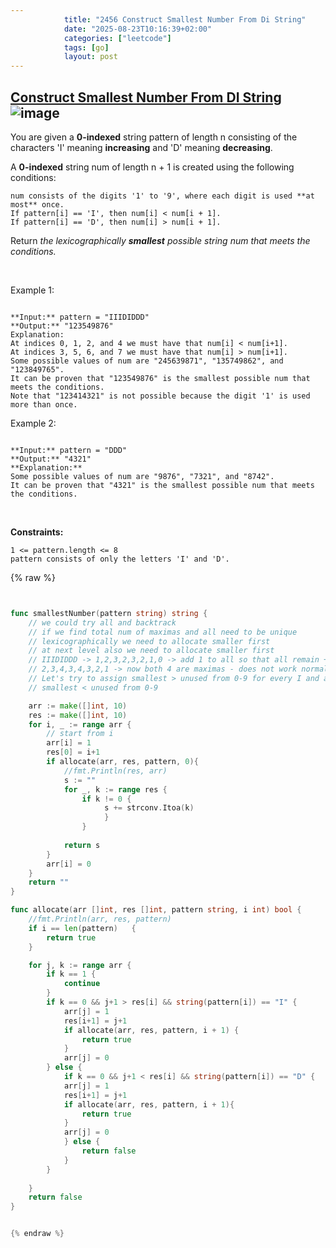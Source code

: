 ```yaml
---
            title: "2456 Construct Smallest Number From Di String"
            date: "2025-08-23T10:16:39+02:00"
            categories: ["leetcode"]
            tags: [go]
            layout: post
---
```

            
## [Construct Smallest Number From DI String](https://leetcode.com/problems/construct-smallest-number-from-di-string) ![image](https://img.shields.io/badge/Difficulty-Medium-orange)

You are given a **0-indexed** string pattern of length n consisting of the characters 'I' meaning **increasing** and 'D' meaning **decreasing**.

A **0-indexed** string num of length n + 1 is created using the following conditions:

	num consists of the digits '1' to '9', where each digit is used **at most** once.
	If pattern[i] == 'I', then num[i] < num[i + 1].
	If pattern[i] == 'D', then num[i] > num[i + 1].

Return *the lexicographically **smallest** possible string *num* that meets the conditions.*

 

Example 1:

```

**Input:** pattern = "IIIDIDDD"
**Output:** "123549876"
Explanation:
At indices 0, 1, 2, and 4 we must have that num[i] < num[i+1].
At indices 3, 5, 6, and 7 we must have that num[i] > num[i+1].
Some possible values of num are "245639871", "135749862", and "123849765".
It can be proven that "123549876" is the smallest possible num that meets the conditions.
Note that "123414321" is not possible because the digit '1' is used more than once.
```

Example 2:

```

**Input:** pattern = "DDD"
**Output:** "4321"
**Explanation:**
Some possible values of num are "9876", "7321", and "8742".
It can be proven that "4321" is the smallest possible num that meets the conditions.

```

 

**Constraints:**

	1 <= pattern.length <= 8
	pattern consists of only the letters 'I' and 'D'.

{% raw %}


```go


func smallestNumber(pattern string) string {
    // we could try all and backtrack
    // if we find total num of maximas and all need to be unique 
    // lexicographically we need to allocate smaller first 
    // at next level also we need to allocate smaller first 
    // IIIDIDDD -> 1,2,3,2,3,2,1,0 -> add 1 to all so that all remain +vw
    // 2,3,4,3,4,3,2,1 -> now both 4 are maximas - does not work normally
    // Let's try to assign smallest > unused from 0-9 for every I and also 
    // smallest < unused from 0-9

    arr := make([]int, 10)
    res := make([]int, 10)
    for i, _ := range arr {
        // start from i
        arr[i] = 1
        res[0] = i+1
        if allocate(arr, res, pattern, 0){
            //fmt.Println(res, arr)
            s := ""
            for _, k := range res {
                if k != 0 {
                     s += strconv.Itoa(k)
                     }
                }
               
            return s
        }
        arr[i] = 0
    }
    return ""
}

func allocate(arr []int, res []int, pattern string, i int) bool {
    //fmt.Println(arr, res, pattern)
    if i == len(pattern)   {
        return true
    }

    for j, k := range arr {
        if k == 1 {
            continue
        }
        if k == 0 && j+1 > res[i] && string(pattern[i]) == "I" {
            arr[j] = 1
            res[i+1] = j+1
            if allocate(arr, res, pattern, i + 1) {
                return true
            }
            arr[j] = 0
        } else {
            if k == 0 && j+1 < res[i] && string(pattern[i]) == "D" {
            arr[j] = 1
            res[i+1] = j+1
            if allocate(arr, res, pattern, i + 1){
                return true
            }
            arr[j] = 0
            } else {
                return false
            }
        }
        
    }
    return false
}


{% endraw %}
```
